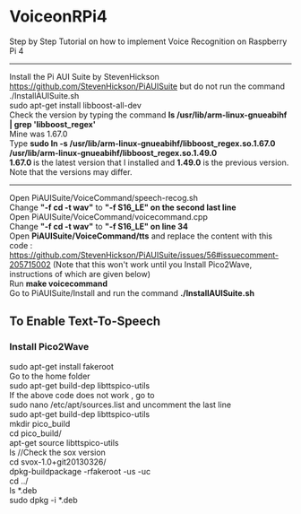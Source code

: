 # VoiceonRPi4
Step by Step Tutorial on how to implement Voice Recognition on Raspberry Pi 4

-----------------------------------------------------------------------------------

Install the Pi AUI Suite by StevenHickson
https://github.com/StevenHickson/PiAUISuite
but do not run the command ./InstallAUISuite.sh <br>
sudo apt-get install libboost-all-dev <br>
Check the version by typing the command <b> ls /usr/lib/arm-linux-gnueabihf | grep 'libboost_regex' </b> <br>
Mine was 1.67.0 <br>
Type <b> sudo ln -s /usr/lib/arm-linux-gnueabihf/libboost_regex.so.1.67.0 /usr/lib/arm-linux-gnueabihf/libboost_regex.so.1.49.0 </b> <br>
<b> 1.67.0 </b> is the latest version that I installed and <b>1.49.0</b> is the previous version. Note that the versions may differ. <br>

------------------------------------------------------------------------------------------
Open PiAUISuite/VoiceCommand/speech-recog.sh <br>
Change <b>"-f cd -t wav"</b> to <b>"-f S16_LE" on the second last line </b> <br>
Open PiAUISuite/VoiceCommand/voicecommand.cpp <br>
Change <b>"-f cd -t wav"</b> to <b>"-f S16_LE" on line 34 </b> <br>
Open <b>PiAUISuite/VoiceCommand/tts</b> and replace the content with this code : https://github.com/StevenHickson/PiAUISuite/issues/56#issuecomment-205715002 (Note that this won't work until you Install Pico2Wave, instructions of which are given below) <br>
Run <b>make voicecommand</b> <br>
Go to PiAUISuite/Install and run the command <b>./InstallAUISuite.sh</b> 

<h2> To Enable Text-To-Speech </h2>
<h3>Install Pico2Wave </h3>
sudo apt-get install fakeroot <br>
Go to the home folder <br>
sudo apt-get build-dep libttspico-utils <br>
If the above code does not work , go to <br>
sudo nano /etc/apt/sources.list and uncomment the last line <br>
sudo apt-get build-dep libttspico-utils <br>
mkdir pico_build <br>
cd pico_build/ <br>
apt-get source libttspico-utils <br>
ls //Check the sox version <br>
cd svox-1.0+git20130326/ <br>
dpkg-buildpackage -rfakeroot -us -uc <br>
cd ../ <br>
ls *.deb <br>
sudo dpkg -i *.deb <br>
